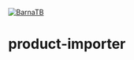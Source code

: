 [![BarnaTB](https://circleci.com/gh/BarnaTB/product-importer.svg?style=svg)](https://circleci.com/gh/BarnaTB/product-importer)

# product-importer
